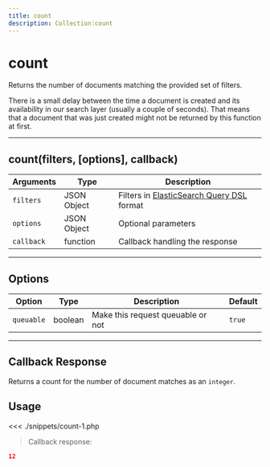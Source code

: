 ```yaml
---
title: count
description: Collection:count
---
```


# count

Returns the number of documents matching the provided set of filters.

<div class="alert alert-info">
There is a small delay between the time a document is created and its availability in our search layer (usually a couple of seconds). That means that a document that was just created might not be returned by this function at first.
</div>

---

## count(filters, [options], callback)

| Arguments  | Type        | Description                                                                                                             |
| ---------- | ----------- | ----------------------------------------------------------------------------------------------------------------------- |
| `filters`  | JSON Object | Filters in [ElasticSearch Query DSL](https://www.elastic.co/guide/en/elasticsearch/reference/5.x/query-dsl.html) format |
| `options`  | JSON Object | Optional parameters                                                                                                     |
| `callback` | function    | Callback handling the response                                                                                          |

---

## Options

| Option     | Type    | Description                       | Default |
| ---------- | ------- | --------------------------------- | ------- |
| `queuable` | boolean | Make this request queuable or not | `true`  |

---

## Callback Response

Returns a count for the number of document matches as an `integer`.

## Usage

<<< ./snippets/count-1.php

> Callback response:

```json
12
```
